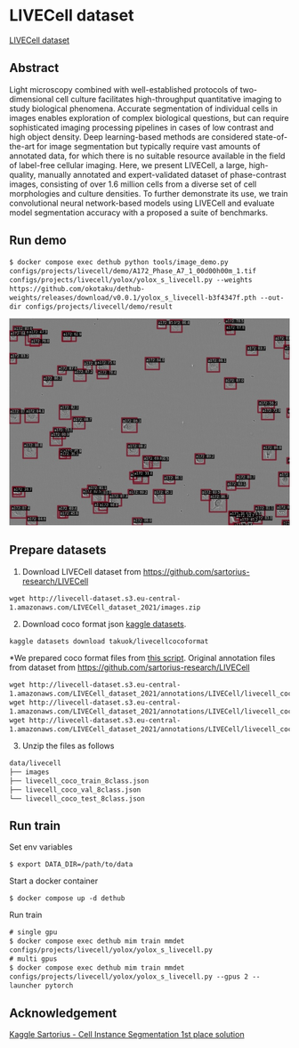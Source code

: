 # LIVECell dataset

[LIVECell dataset](https://sartorius-research.github.io/LIVECell/)

## Abstract

Light microscopy combined with well-established protocols of two-dimensional cell culture facilitates high-throughput quantitative imaging to study biological phenomena. Accurate segmentation of individual cells in images enables exploration of
complex biological questions, but can require sophisticated imaging processing pipelines in cases of low contrast and high
object density. Deep learning-based methods are considered state-of-the-art for image segmentation but typically require vast
amounts of annotated data, for which there is no suitable resource available in the field of label-free cellular imaging. Here, we
present LIVECell, a large, high-quality, manually annotated and expert-validated dataset of phase-contrast images, consisting
of over 1.6 million cells from a diverse set of cell morphologies and culture densities. To further demonstrate its use, we train
convolutional neural network-based models using LIVECell and evaluate model segmentation accuracy with a proposed a suite
of benchmarks.

## Run demo

```
$ docker compose exec dethub python tools/image_demo.py configs/projects/livecell/demo/A172_Phase_A7_1_00d00h00m_1.tif configs/projects/livecell/yolox/yolox_s_livecell.py --weights https://github.com/okotaku/dethub-weights/releases/download/v0.0.1/yolox_s_livecell-b3f4347f.pth --out-dir configs/projects/livecell/demo/result
```

![plot](demo/A172_Phase_A7_1_00d00h00m_1_demo.jpg)

## Prepare datasets

1. Download LIVECell dataset from https://github.com/sartorius-research/LIVECell

```
wget http://livecell-dataset.s3.eu-central-1.amazonaws.com/LIVECell_dataset_2021/images.zip
```

2. Download coco format json [kaggle datasets](https://www.kaggle.com/datasets/takuok/livecellcocoformat).

```
kaggle datasets download takuok/livecellcocoformat
```

\*We prepared coco format files from [this script](../../../tools/dataset_converters/prepare_livecell.py).
Original annotation files from dataset from https://github.com/sartorius-research/LIVECell

```
wget http://livecell-dataset.s3.eu-central-1.amazonaws.com/LIVECell_dataset_2021/annotations/LIVECell/livecell_coco_train.json
wget http://livecell-dataset.s3.eu-central-1.amazonaws.com/LIVECell_dataset_2021/annotations/LIVECell/livecell_coco_val.json
wget http://livecell-dataset.s3.eu-central-1.amazonaws.com/LIVECell_dataset_2021/annotations/LIVECell/livecell_coco_test.json
```

3. Unzip the files as follows

```
data/livecell
├── images
├── livecell_coco_train_8class.json
├── livecell_coco_val_8class.json
└── livecell_coco_test_8class.json
```

## Run train

Set env variables

```
$ export DATA_DIR=/path/to/data
```

Start a docker container

```
$ docker compose up -d dethub
```

Run train

```
# single gpu
$ docker compose exec dethub mim train mmdet configs/projects/livecell/yolox/yolox_s_livecell.py
# multi gpus
$ docker compose exec dethub mim train mmdet configs/projects/livecell/yolox/yolox_s_livecell.py --gpus 2 --launcher pytorch
```

## Acknowledgement

[Kaggle Sartorius - Cell Instance Segmentation 1st place solution](https://github.com/tascj/kaggle-sartorius-cell-instance-segmentation-solution)
